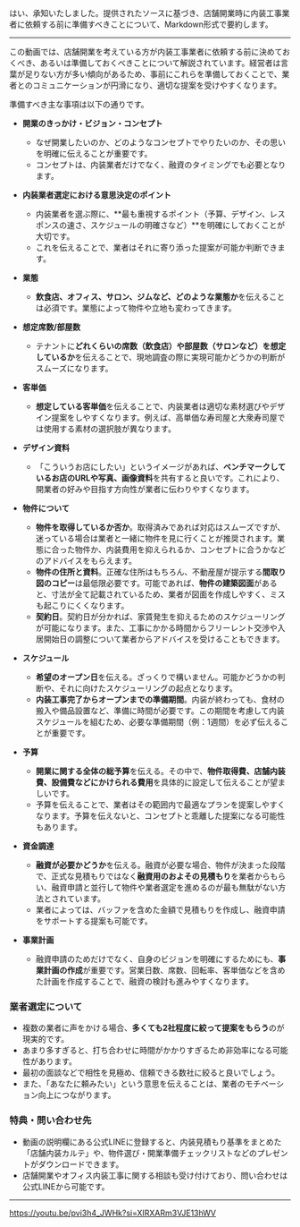 はい、承知いたしました。提供されたソースに基づき、店舗開業時に内装工事業者に依頼する前に準備すべきことについて、Markdown形式で要約します。

---
この動画では、店舗開業を考えている方が内装工事業者に依頼する前に決めておくべき、あるいは準備しておくべきことについて解説されています。経営者は言葉が足りない方が多い傾向があるため、事前にこれらを準備しておくことで、業者とのコミュニケーションが円滑になり、適切な提案を受けやすくなります。

準備すべき主な事項は以下の通りです。

- **開業のきっかけ・ビジョン・コンセプト**
    
    - なぜ開業したいのか、どのようなコンセプトでやりたいのか、その思いを明確に伝えることが重要です。
    - コンセプトは、内装業者だけでなく、融資のタイミングでも必要となります。
- **内装業者選定における意思決定のポイント**
    
    - 内装業者を選ぶ際に、**最も重視するポイント（予算、デザイン、レスポンスの速さ、スケジュールの明確さなど）**を明確にしておくことが大切です。
    - これを伝えることで、業者はそれに寄り添った提案が可能か判断できます。
- **業態**
    
    - **飲食店、オフィス、サロン、ジムなど、どのような業態か**を伝えることは必須です。業態によって物件や立地も変わってきます。
- **想定席数/部屋数**
    
    - テナントに**どれくらいの席数（飲食店）や部屋数（サロンなど）を想定しているか**を伝えることで、現地調査の際に実現可能かどうかの判断がスムーズになります。
- **客単価**
    
    - **想定している客単価**を伝えることで、内装業者は適切な素材選びやデザイン提案をしやすくなります。例えば、高単価な寿司屋と大衆寿司屋では使用する素材の選択肢が異なります。
- **デザイン資料**
    
    - 「こういうお店にしたい」というイメージがあれば、**ベンチマークしているお店のURLや写真、画像資料**を共有すると良いです。これにより、開業者の好みや目指す方向性が業者に伝わりやすくなります。
- **物件について**
    
    - **物件を取得しているか否か**。取得済みであれば対応はスムーズですが、迷っている場合は業者と一緒に物件を見に行くことが推奨されます。業態に合った物件か、内装費用を抑えられるか、コンセプトに合うかなどのアドバイスをもらえます。
    - **物件の住所と資料**。正確な住所はもちろん、不動産屋が提示する**間取り図のコピー**は最低限必要です。可能であれば、**物件の建築図面**があると、寸法が全て記載されているため、業者が図面を作成しやすく、ミスも起こりにくくなります。
    - **契約日**。契約日が分かれば、家賃発生を抑えるためのスケジューリングが可能になります。また、工事にかかる時間からフリーレント交渉や入居開始日の調整について業者からアドバイスを受けることもできます。
- **スケジュール**
    
    - **希望のオープン日**を伝える。ざっくりで構いません。可能かどうかの判断や、それに向けたスケジューリングの起点となります。
    - **内装工事完了からオープンまでの準備期間**。内装が終わっても、食材の搬入や備品設置など、準備に時間が必要です。この期間を考慮して内装スケジュールを組むため、必要な準備期間（例：1週間）を必ず伝えることが重要です。
- **予算**
    
    - **開業に関する全体の総予算**を伝える。その中で、**物件取得費、店舗内装費、設備費などにかけられる費用**を具体的に設定して伝えることが望ましいです。
    - 予算を伝えることで、業者はその範囲内で最適なプランを提案しやすくなります。予算を伝えないと、コンセプトと乖離した提案になる可能性もあります。
- **資金調達**
    
    - **融資が必要かどうか**を伝える。融資が必要な場合、物件が決まった段階で、正式な見積もりではなく**融資用のおよその見積もり**を業者からもらい、融資申請と並行して物件や業者選定を進めるのが最も無駄がない方法とされています。
    - 業者によっては、バッファを含めた金額で見積もりを作成し、融資申請をサポートする提案も可能です。
- **事業計画**
    
    - 融資申請のためだけでなく、自身のビジョンを明確にするためにも、**事業計画の作成**が重要です。営業日数、席数、回転率、客単価などを含めた計画を作成することで、融資の検討も進みやすくなります。

### 業者選定について

- 複数の業者に声をかける場合、**多くても2社程度に絞って提案をもらう**のが現実的です。
- あまり多すぎると、打ち合わせに時間がかかりすぎるため非効率になる可能性があります。
- 最初の面談などで相性を見極め、信頼できる数社に絞ると良いでしょう。
- また、「あなたに頼みたい」という意思を伝えることは、業者のモチベーション向上につながります。

### 特典・問い合わせ先

- 動画の説明欄にある公式LINEに登録すると、内装見積もり基準をまとめた「店舗内装カルテ」や、物件選び・開業準備チェックリストなどのプレゼントがダウンロードできます。
- 店舗開業やオフィス内装工事に関する相談も受け付けており、問い合わせは公式LINEから可能です。

---


https://youtu.be/pvi3h4_JWHk?si=XIRXARm3VJE13hWV